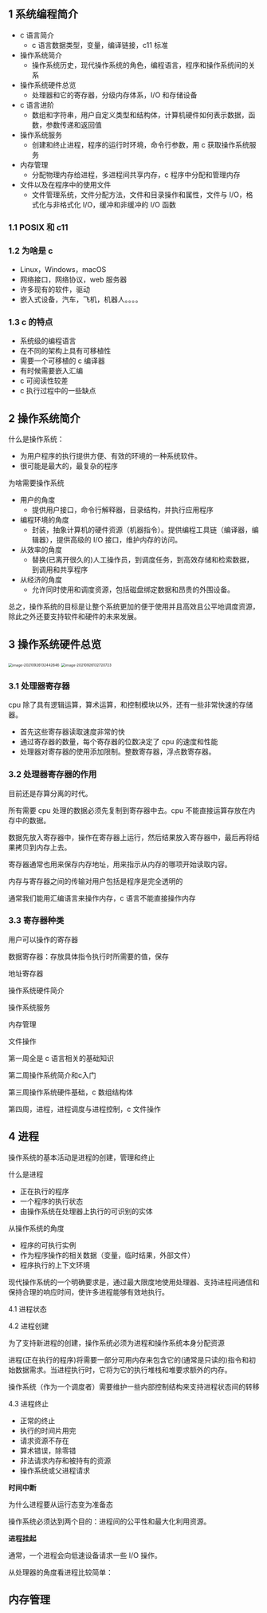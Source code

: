 ## 1 系统编程简介

- c 语言简介
  - c 语言数据类型，变量，编译链接，c11 标准
- 操作系统简介
  - 操作系统历史，现代操作系统的角色，编程语言，程序和操作系统间的关系
- 操作系统硬件总览
  - 处理器和它的寄存器，分级内存体系，I/O 和存储设备
- c 语言进阶
  - 数组和字符串，用户自定义类型和结构体，计算机硬件如何表示数据，函数，参数传递和返回值
- 操作系统服务
  - 创建和终止进程，程序的运行时环境，命令行参数，用 c 获取操作系统服务
- 内存管理
  - 分配物理内存给进程，多进程间共享内存，c 程序中分配和管理内存
- 文件以及在程序中的使用文件
  - 文件管理系统，文件分配方法，文件和目录操作和属性，文件与 I/O，格式化与非格式化 I/O，缓冲和非缓冲的 I/O 函数

### 1.1 POSIX 和 c11

### 1.2 为啥是 c

- Linux，Windows，macOS
- 网络接口，网络协议，web 服务器
- 许多现有的软件，驱动
- 嵌入式设备，汽车，飞机，机器人。。。。

### 1.3 c 的特点

- 系统级的编程语言
- 在不同的架构上具有可移植性
- 需要一个可移植的 c 编译器
- 有时候需要嵌入汇编
- c 可阅读性较差
- c 执行过程中的一些缺点

## 2 操作系统简介

什么是操作系统：

- 为用户程序的执行提供方便、有效的环境的一种系统软件。
- 很可能是最大的，最复杂的程序

为啥需要操作系统

- 用户的角度
  - 提供用户接口，命令行解释器，目录结构，并执行应用程序
- 编程环境的角度
  - 封装，抽象计算机的硬件资源（机器指令）。提供编程工具链（编译器，编辑器），提供高级的 I/O 接口，维护内存的访问。
- 从效率的角度
  - 替换(已离开很久的)人工操作员，到调度任务，到高效存储和检索数据，到调用和共享程序
- 从经济的角度
  - 允许同时使用和调度资源，包括磁盘绑定数据和昂贵的外围设备。

总之，操作系统的目标是让整个系统更加的便于使用并且高效且公平地调度资源，除此之外还要支持软件和硬件的未来发展。

## 3 操作系统硬件总览

<img src="D:\workspace\apue\docs\assets\image-20210926132442646.png" alt="image-20210926132442646" style="zoom:50%;" />

<img src="D:\workspace\apue\docs\assets\image-20210926132720723.png" alt="image-20210926132720723" style="zoom:50%;" />

### 3.1 处理器寄存器

cpu 除了具有逻辑运算，算术运算，和控制模块以外，还有一些非常快速的存储器。

- 首先这些寄存器读取速度非常的快
- 通过寄存器的数量，每个寄存器的位数决定了 cpu 的速度和性能
- 处理器对寄存器的使用添加限制。整数寄存器，浮点数寄存器。

### 3.2 处理器寄存器的作用

目前还是存算分离的时代。

所有需要 cpu 处理的数据必须先复制到寄存器中去。cpu 不能直接运算存放在内存中的数据。

数据先放入寄存器中，操作在寄存器上运行，然后结果放入寄存器中，最后再将结果拷贝到内存上去。

寄存器通常也用来保存内存地址，用来指示从内存的哪项开始读取内容。

内存与寄存器之间的传输对用户包括是程序是完全透明的

通常我们能用汇编语言来操作内存，c 语言不能直接操作内存

### 3.3 寄存器种类

用户可以操作的寄存器

数据寄存器：存放具体指令执行时所需要的值，保存

地址寄存器

操作系统硬件简介

操作系统服务

内存管理

文件操作

第一周全是 c 语言相关的基础知识

第二周操作系统简介和c入门

第三周操作系统硬件基础，c 数组结构体

第四周，进程，进程调度与进程控制，c 文件操作



## 4 进程

操作系统的基本活动是进程的创建，管理和终止

什么是进程

- 正在执行的程序
- 一个程序的执行状态
- 由操作系统在处理器上执行的可识别的实体

从操作系统的角度

- 程序的可执行实例
- 作为程序操作的相关数据（变量，临时结果，外部文件）
- 程序执行的上下文环境

现代操作系统的一个明确要求是，通过最大限度地使用处理器、支持进程间通信和保持合理的响应时间，使许多进程能够有效地执行。

4.1 进程状态

4.2 进程创建

为了支持新进程的创建，操作系统必须为进程和操作系统本身分配资源

进程(正在执行的程序)将需要一部分可用内存来包含它的(通常是只读的)指令和初始数据需求。当进程执行时，它将为它的执行堆栈和堆要求额外的内存。

操作系统（作为一个调度者）需要维护一些内部控制结构来支持进程状态间的转移



4.3 进程终止

- 正常的终止
- 执行的时间片用完
- 请求资源不存在
- 算术错误，除零错
- 非法请求内存和被持有的资源
- 操作系统或父进程请求

**时间中断**

为什么进程要从运行态变为准备态

操作系统必须达到两个目的：进程间的公平性和最大化利用资源。

**进程挂起**

通常，一个进程会向低速设备请求一些 I/O 操作。

从处理器的角度看进程比较简单：



## 内存管理







